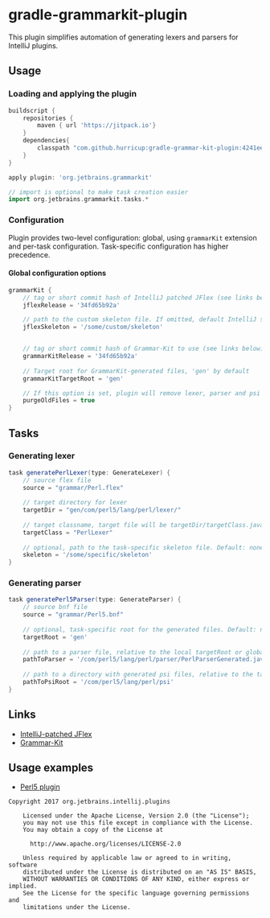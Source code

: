 # gradle-grammarkit-plugin

This plugin simplifies automation of generating lexers and parsers for IntelliJ plugins.

 
## Usage

### Loading and applying the plugin

```groovy
buildscript {
    repositories {
        maven { url 'https://jitpack.io'}
    }
    dependencies{
        classpath "com.github.hurricup:gradle-grammar-kit-plugin:4241ee2274"
    }
}

apply plugin: 'org.jetbrains.grammarkit'

// import is optional to make task creation easier
import org.jetbrains.grammarkit.tasks.*
```

### Configuration
Plugin provides two-level configuration: global, using `grammarKit` extension and per-task configuration. Task-specific configuration has higher precedence. 

#### Global configuration options
```groovy
grammarKit {
    // tag or short commit hash of IntelliJ patched JFlex (see links below), Default is 1.7.0 
    jflexRelease = '34fd65b92a'

    // path to the custom skeleton file. If omitted, default IntelliJ skeleton file will be used
    jflexSkeleton = '/some/custom/skeleton'


    // tag or short commit hash of Grammar-Kit to use (see links below). Default is 2017.1 ready version 
    grammarKitRelease = '34fd65b92a'
    
    // Target root for GrammarKit-generated files, 'gen' by default
    grammarKitTargetRoot = 'gen'

    // If this option is set, plugin will remove lexer, parser and psi directory before generation. Default: false 
    purgeOldFiles = true
}
```

## Tasks
### Generating lexer
```groovy
task generatePerlLexer(type: GenerateLexer) {
    // source flex file
    source = "grammar/Perl.flex"
    
    // target directory for lexer
    targetDir = "gen/com/perl5/lang/perl/lexer/"
    
    // target classname, target file will be targetDir/targetClass.java
    targetClass = "PerlLexer"
    
    // optional, path to the task-specific skeleton file. Default: none
    skeleton = '/some/specific/skeleton'
}
```

### Generating parser
```groovy
task generatePerl5Parser(type: GenerateParser) {
    // source bnf file
    source = "grammar/Perl5.bnf"
    
    // optional, task-specific root for the generated files. Default: none
    targetRoot = 'gen'
    
    // path to a parser file, relative to the local targetRoot or global grammarKitTargetRoot 
    pathToParser = '/com/perl5/lang/perl/parser/PerlParserGenerated.java'
    
    // path to a directory with generated psi files, relative to the targetRoot 
    pathToPsiRoot = '/com/perl5/lang/perl/psi'
}
```

## Links

* [IntelliJ-patched JFlex](https://github.com/hurricup/jflex/tree/idea)
* [Grammar-Kit](https://github.com/JetBrains/Grammar-Kit)

## Usage examples

* [Perl5 plugin](https://github.com/Camelcade/Perl5-IDEA/blob/master/build.gradle)

```
Copyright 2017 org.jetbrains.intellij.plugins

    Licensed under the Apache License, Version 2.0 (the "License");
    you may not use this file except in compliance with the License.
    You may obtain a copy of the License at

      http://www.apache.org/licenses/LICENSE-2.0

    Unless required by applicable law or agreed to in writing, software
    distributed under the License is distributed on an "AS IS" BASIS,
    WITHOUT WARRANTIES OR CONDITIONS OF ANY KIND, either express or implied.
    See the License for the specific language governing permissions and
    limitations under the License.

```

